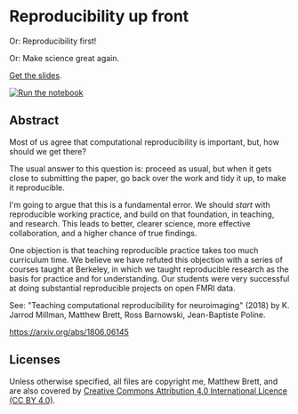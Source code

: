 # Reproducibility up front

Or: Reproducibility first!

Or: Make science great again.

[Get the slides](https://github.com/matthew-brett/nss-reproduce/blob/master/reproducibility_up_front.pdf).

[![Run the notebook](https://mybinder.org/badge.svg)](https://mybinder.org/v2/gh/matthew-brett/nss-reproduce/master?filepath=permutation_test.ipynb)

## Abstract

Most of us agree that computational reproducibility is important, but, how
should we get there?

The usual answer to this question is: proceed as usual, but when it gets close
to submitting the paper, go back over the work and tidy it up, to make it
reproducible.

I'm going to argue that this is a fundamental error.  We should *start* with
reproducible working practice, and build on that foundation, in teaching, and
research.  This leads to better, clearer science, more effective
collaboration, and a higher chance of true findings.

One objection is that teaching reproducible practice takes too much curriculum
time.  We believe we have refuted this objection with a series of courses
taught at Berkeley, in which we taught reproducible research as the basis for
practice and for understanding.  Our students were very successful at doing
substantial reproducible projects on open FMRI data.

See: "Teaching computational reproducibility for neuroimaging" (2018) by K.
Jarrod Millman, Matthew Brett, Ross Barnowski, Jean-Baptiste Poline.

https://arxiv.org/abs/1806.06145

## Licenses

Unless otherwise specified, all files are copyright me, Matthew Brett, and are
also covered by [Creative Commons Attribution 4.0 International Licence (CC BY
4.0)](http://creativecommons.org/licenses/by/4.0).
